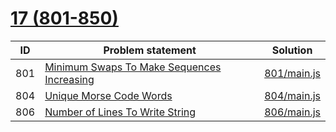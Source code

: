 # [17 (801-850)](https://leetcode.com/problemset/all/#page-17)


| ID  | Problem statement                                                                                                       | Solution                   |
|-----|-------------------------------------------------------------------------------------------------------------------------|----------------------------|
| 801 | [Minimum Swaps To Make Sequences Increasing](https://leetcode.com/problems/minimum-swaps-to-make-sequences-increasing/) | [801/main.js](801/main.js) |
| 804 | [Unique Morse Code Words](https://leetcode.com/problems/unique-morse-code-words/)                                       | [804/main.js](804/main.js) |
| 806 | [Number of Lines To Write String](https://leetcode.com/problems/number-of-lines-to-write-string/)                       | [806/main.js](806/main.js) |

